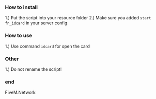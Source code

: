 ### How to install

1.) Put the script into your resource folder
2.) Make sure you added `start fn_idcard` in your server config

### How to use

1.) Use command `idcard` for open the card

### Other

1.) Do not rename the script!

### end

FiveM.Network